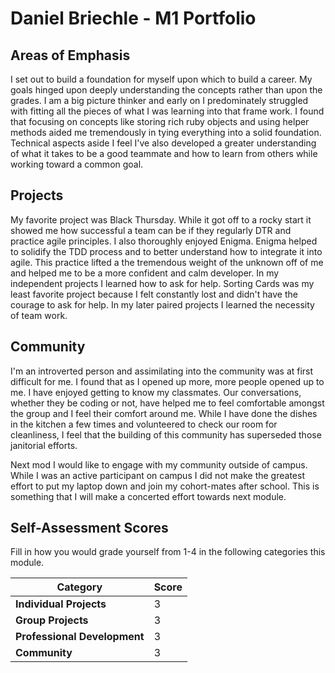 # Daniel Briechle - M1 Portfolio

## Areas of Emphasis

I set out to build a foundation for myself upon which to build a career. My goals hinged
upon deeply understanding the concepts rather than upon the grades. I am a big picture
thinker and early on I predominately struggled with fitting all the pieces of what I
was learning into that frame work. I found that focusing on concepts like storing rich
ruby objects and using helper methods aided me tremendously in tying everything into
a solid foundation. Technical aspects aside I feel I've also developed a greater
understanding of what it takes to be a good teammate and how to learn from others
while working toward a common goal.

## Projects

My favorite project was Black Thursday. While it got off to a rocky start it showed me
how successful a team can be if they regularly DTR and practice agile principles. I also
thoroughly enjoyed Enigma. Enigma helped to solidify the TDD process and to better
understand how to integrate it into agile. This practice lifted a the tremendous weight
of the unknown off of me and helped me to be a more confident and calm developer. In my
independent projects I learned how to ask for help. Sorting Cards was my least favorite
project because I felt constantly lost and didn't have the courage to ask for help. In my
later paired projects I learned the necessity of team work.

## Community

I'm an introverted person and assimilating into the community was at first difficult for me.
I found that as I opened up more, more people opened up to me. I have enjoyed getting to
know my classmates. Our conversations, whether they be coding or not, have helped me to
feel comfortable amongst the group and I feel their comfort around me. While I have done
the dishes in the kitchen a few times and volunteered to check our room for cleanliness,
I feel that the building of this community has superseded those janitorial efforts.

Next mod I would like to engage with my community outside of campus. While I was an
active participant on campus I did not make the greatest effort to put my laptop down
and join my cohort-mates after school. This is something that I will make a concerted effort
towards next module.

## Self-Assessment Scores

Fill in how you would grade yourself from 1-4 in the following categories this module.

| Category                     | Score |
| -----------------------------| ----- |
| **Individual Projects**      |   3   |
| **Group Projects**           |   3   |
| **Professional Development** |   3   |
| **Community**                |   3   |
